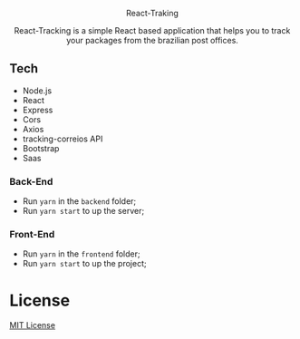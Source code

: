 <p align="center">
  React-Traking
</p>

<p align="center">
  React-Tracking is a simple React based application that helps you to track your packages from the brazilian post offices.
</p>

## Tech

- Node.js
- React
- Express
- Cors
- Axios
- tracking-correios API
- Bootstrap
- Saas

### Back-End
- Run `yarn` in the `backend` folder;
- Run `yarn start` to up the server;

### Front-End 
- Run `yarn` in the `frontend` folder;
- Run `yarn start` to up the project;

# License
[MIT License](/LICENSE)
